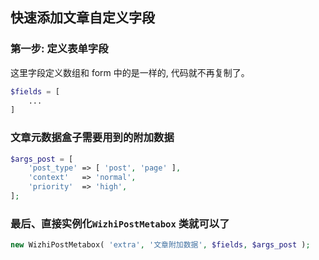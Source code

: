## 快速添加文章自定义字段

### 第一步: 定义表单字段
这里字段定义数组和 form 中的是一样的, 代码就不再复制了。
```php
$fields = [
    ...
]
```

### 文章元数据盒子需要用到的附加数据
```php
$args_post = [
	'post_type' => [ 'post', 'page' ],
	'context'   => 'normal',
	'priority'  => 'high',
];
```

### 最后、直接实例化`WizhiPostMetabox` 类就可以了
```php
new WizhiPostMetabox( 'extra', '文章附加数据', $fields, $args_post );
```